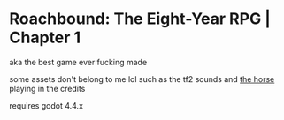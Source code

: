 # Roachbound: The Eight-Year RPG | Chapter 1
aka the best game ever fucking made

some assets don't belong to me lol such as the tf2 sounds and [the horse](https://www.youtube.com/watch?v=cNcfsRxs02U) playing in the credits

requires godot 4.4.x
